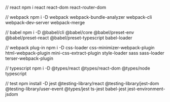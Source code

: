 // react
npm i react react-dom react-router-dom

// webpack
npm i -D webpack webpack-bundle-analyzer webpack-cli webpack-dev-server webpack-merge

// babel
npm i -D @babel/cli @babel/core @babel/preset-env @babel/preset-react @babel/preset-typescript babel-loader

// webpack plug-in
npm i -D css-loader css-minimizer-webpack-plugin html-webpack-plugin mini-css-extract-plugin style-loader sass sass-loader terser-webpack-plugin

// typescript
npm i -D @types/react @types/react-dom @types/node typescript

// test
npm install -D jest @testing-library/react @testing-library/jest-dom @testing-library/user-event @types/jest ts-jest babel-jest jest-environment-jsdom 
